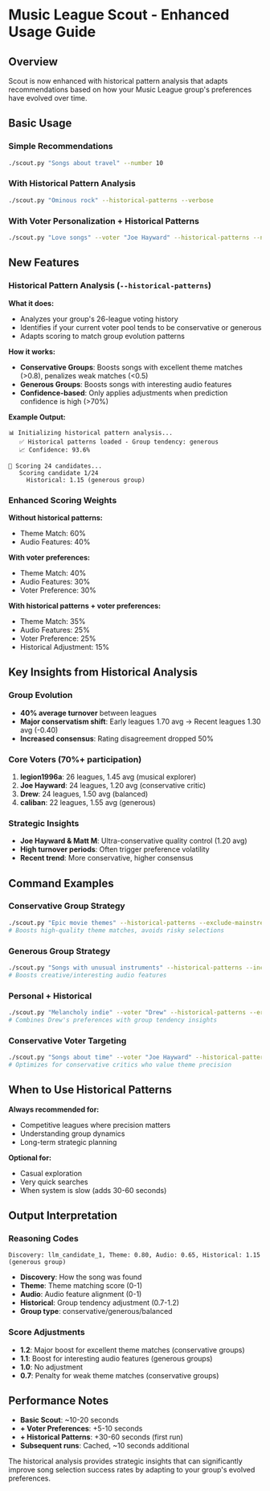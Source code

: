 # Music League Scout - Enhanced Usage Guide

## Overview
Scout is now enhanced with historical pattern analysis that adapts recommendations based on how your Music League group's preferences have evolved over time.

## Basic Usage

### Simple Recommendations
```bash
./scout.py "Songs about travel" --number 10
```

### With Historical Pattern Analysis
```bash
./scout.py "Ominous rock" --historical-patterns --verbose
```

### With Voter Personalization + Historical Patterns
```bash
./scout.py "Love songs" --voter "Joe Hayward" --historical-patterns --number 5
```

## New Features

### Historical Pattern Analysis (`--historical-patterns`)

**What it does:**
- Analyzes your group's 26-league voting history
- Identifies if your current voter pool tends to be conservative or generous
- Adapts scoring to match group evolution patterns

**How it works:**
- **Conservative Groups**: Boosts songs with excellent theme matches (>0.8), penalizes weak matches (<0.5)
- **Generous Groups**: Boosts songs with interesting audio features
- **Confidence-based**: Only applies adjustments when prediction confidence is high (>70%)

**Example Output:**
```
📊 Initializing historical pattern analysis...
   ✅ Historical patterns loaded - Group tendency: generous
   📈 Confidence: 93.6%

🎯 Scoring 24 candidates...
   Scoring candidate 1/24
     Historical: 1.15 (generous group)
```

### Enhanced Scoring Weights

**Without historical patterns:**
- Theme Match: 60%
- Audio Features: 40%

**With voter preferences:**
- Theme Match: 40%
- Audio Features: 30%
- Voter Preference: 30%

**With historical patterns + voter preferences:**
- Theme Match: 35%
- Audio Features: 25%  
- Voter Preference: 25%
- Historical Adjustment: 15%

## Key Insights from Historical Analysis

### Group Evolution
- **40% average turnover** between leagues
- **Major conservatism shift**: Early leagues 1.70 avg → Recent leagues 1.30 avg (-0.40)
- **Increased consensus**: Rating disagreement dropped 50%

### Core Voters (70%+ participation)
1. **legion1996a**: 26 leagues, 1.45 avg (musical explorer)
2. **Joe Hayward**: 24 leagues, 1.20 avg (conservative critic)
3. **Drew**: 24 leagues, 1.50 avg (balanced)
4. **caliban**: 22 leagues, 1.55 avg (generous)

### Strategic Insights
- **Joe Hayward & Matt M**: Ultra-conservative quality control (1.20 avg)
- **High turnover periods**: Often trigger preference volatility
- **Recent trend**: More conservative, higher consensus

## Command Examples

### Conservative Group Strategy
```bash
./scout.py "Epic movie themes" --historical-patterns --exclude-mainstream
# Boosts high-quality theme matches, avoids risky selections
```

### Generous Group Strategy  
```bash
./scout.py "Songs with unusual instruments" --historical-patterns --include-obscure
# Boosts creative/interesting audio features
```

### Personal + Historical
```bash
./scout.py "Melancholy indie" --voter "Drew" --historical-patterns --era 10s
# Combines Drew's preferences with group tendency insights
```

### Conservative Voter Targeting
```bash
./scout.py "Songs about time" --voter "Joe Hayward" --historical-patterns
# Optimizes for conservative critics who value theme precision
```

## When to Use Historical Patterns

**Always recommended for:**
- Competitive leagues where precision matters
- Understanding group dynamics
- Long-term strategic planning

**Optional for:**
- Casual exploration
- Very quick searches
- When system is slow (adds 30-60 seconds)

## Output Interpretation

### Reasoning Codes
```
Discovery: llm_candidate_1, Theme: 0.80, Audio: 0.65, Historical: 1.15 (generous group)
```

- **Discovery**: How the song was found
- **Theme**: Theme matching score (0-1)
- **Audio**: Audio feature alignment (0-1)  
- **Historical**: Group tendency adjustment (0.7-1.2)
- **Group type**: conservative/generous/balanced

### Score Adjustments
- **1.2**: Major boost for excellent theme matches (conservative groups)
- **1.1**: Boost for interesting audio features (generous groups)
- **1.0**: No adjustment
- **0.7**: Penalty for weak theme matches (conservative groups)

## Performance Notes

- **Basic Scout**: ~10-20 seconds
- **+ Voter Preferences**: +5-10 seconds  
- **+ Historical Patterns**: +30-60 seconds (first run)
- **Subsequent runs**: Cached, ~10 seconds additional

The historical analysis provides strategic insights that can significantly improve song selection success rates by adapting to your group's evolved preferences.